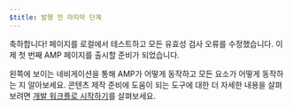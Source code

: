 ```yaml
---
$title: 발행 전 마지막 단계
---
```


축하합니다! 페이지를 로컬에서 테스트하고 모든 유효성 검사 오류를 수정했습니다. 이제 첫 번째 AMP 페이지를 출시할 준비가 되었습니다.

왼쪽에 보이는 네비게이션을 통해 AMP가 어떻게 동작하고 모든 요소가 어떻게 동작하는 지 알아보세요. 콘텐츠 제작 준비에 도움이 되는 도구에 대한 더 자세한 내용을 살펴보려면 [개발 워크플로 시작하기](https://developers.google.com/web/tools/setup/)를 살펴보세요.
